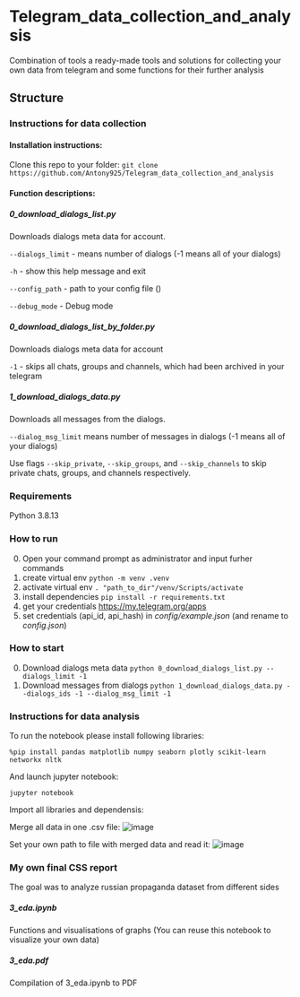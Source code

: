 # Telegram_data_collection_and_analysis
Combination of tools a ready-made tools and solutions for collecting your own data from telegram and some functions for their further analysis

## Structure
### Instructions for data collection
#### Installation instructions:
Clone this repo to your folder:
```git clone https://github.com/Antony925/Telegram_data_collection_and_analysis```

#### Function descriptions:
##### 0_download_dialogs_list.py
Downloads dialogs meta data for account.

`--dialogs_limit` - means number of dialogs (-1 means all of your dialogs)

`-h` - show this help message and exit

`--config_path` - path to your config file ()

`--debug_mode` - Debug mode


##### 0_download_dialogs_list_by_folder.py
Downloads dialogs meta data for account 

`-1` - skips all chats, groups and channels, which had been archived in your telegram


##### 1_download_dialogs_data.py
Downloads all messages from the dialogs.

`--dialog_msg_limit` means number of messages in dialogs (-1 means all of your dialogs)

Use flags `--skip_private`, `--skip_groups`, and `--skip_channels`
to skip private chats, groups, and channels respectively.


### Requirements
Python 3.8.13


### How to run
0. Open your command prompt as administrator and input furher commands
1. create virtual env
```python -m venv .venv```
2. activate virtual env
```. "path_to_dir"/venv/Scripts/activate```
3. install dependencies 
```pip install -r requirements.txt```
4. get your credentials https://my.telegram.org/apps
5. set credentials (api_id, api_hash) in *config/example.json* (and rename to *config.json*)

### How to start
0. Download dialogs meta data ```python 0_download_dialogs_list.py --dialogs_limit -1```
1. Download messages from dialogs ```python 1_download_dialogs_data.py --dialogs_ids -1 --dialog_msg_limit -1```


### Instructions for data analysis
To run the notebook please install following libraries:

```%pip install pandas matplotlib numpy seaborn plotly scikit-learn networkx nltk```

And launch jupyter notebook:

```jupyter notebook```

Import all libraries and dependensis:

Merge all data in one .csv file:
![image](https://github.com/user-attachments/assets/64dcb1de-9ad0-4992-add7-5b687711b18c)

Set your own path to file with merged data and read it:
![image](https://github.com/user-attachments/assets/159945bf-0033-454a-a7e5-00b9e17df958)


### My own final CSS report
The goal was to analyze russian propaganda dataset from different sides
##### 3_eda.ipynb
Functions and visualisations of graphs (You can reuse this notebook to visualize your own data)

##### 3_eda.pdf
Compilation of 3_eda.ipynb to PDF
